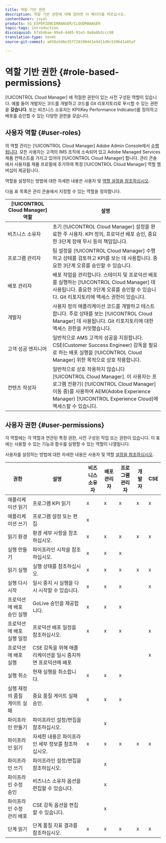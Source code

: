```yaml
---
title: 역할 기반 권한
description: 역할 기반 권한에 대해 알려면 이 페이지를 따르십시오.
contentOwner: jsyal
products: SG_EXPERIENCEMANAGER/CLOUDMANAGER
topic-tags: introduction
discoiquuid: 67a54bae-99a9-4405-91e3-9a0a8b3ccc98
translation-type: tm+mt
source-git-commit: a038a3d6e35ff28190441e9d11d9c539641a85af

---
```



# 역할 기반 권한 {#role-based-permissions}

[!UICONTROL Cloud Manager] 에 적절한 권한이 있는 사전 구성된 역할이 있습니다. 예를 들어 개발자는 코드를 개발하고 코드를 Git 리포지토리로 푸시할 수 있는 권한을 **갖습니다**. 또는 비즈니스 소유자는 KPI(Key Performance Indicator)를 정의하고 배포를 승인할 수 있는 다양한 권한을 갖습니다.

## 사용자 역할 {#user-roles}

의 역할 관리는 [!UICONTROL Cloud Manager] Adobe Admin Console에서 [수행됩니다](https://helpx.adobe.com/enterprise/using/admin-console.html). 모든 사용자는 고객의 IMS 조직에 소속되어 있고 Adobe Managed Services 제품 컨텍스트를 가지고 있어야 [!UICONTROL Cloud Manager] 합니다. 관리 콘솔에서 사용자를 제품 프로필에 추가하여 특정 [!UICONTROL Cloud Manager] 역할 멤버십이 제공됩니다.

역할을 설정하는 방법에 대한 자세한 내용은 사용자 및 [역할 설정을 참조하십시오](setting-up-users-and-roles.md).

다음 표 목록은 관리 콘솔에서 지정할 수 있는 역할을 정의합니다.

| **[!UICONTROL Cloud Manager]역할&#x200B;** | **설명** |
|---|---|
| 비즈니스 소유자 | 초기 [!UICONTROL Cloud Manager] 설정을 완료한 주 사용자. KPI 정의, 프로덕션 배포 승인, 중요한 3단계 장애 무시 등의 책임입니다. |
| 프로그램 관리자 | 팀 설정을 [!UICONTROL Cloud Manager] 수행하고 상태를 검토하고 KPI를 보는 데 사용합니다. 중요한 3단계 오류를 승인할 수 있습니다. |
| 배포 관리자 | 배포 작업을 관리합니다. 스테이지 및 프로덕션 배포를 실행하는 [!UICONTROL Cloud Manager] 데 사용됩니다. 중요한 3단계 오류를 승인할 수 있습니다. Git 리포지토리에 액세스 권한이 있습니다. |
| 개발자 | 사용자 정의 애플리케이션 코드를 개발하고 테스트합니다. 주로 상태를 보는 [!UICONTROL Cloud Manager] 데 사용됩니다. Git 리포지토리에 대한 액세스 권한을 커밋했습니다. |
| 고객 성공 엔지니어 | 일반적으로 AMS 고객의 성공을 지원합니다. CSE(Customer Success Engineer) 감독을 필요로 하는 배포 실행을 [!UICONTROL Cloud Manager] 위한 목적으로 상호 작용합니다. |
| 컨텐츠 작성자 | 일반적으로 상호 작용하지 않습니다 [!UICONTROL Cloud Manager]. 이 사용자는 프로그램 전환기( [!UICONTROL Cloud Manager] 이동 중)를 사용하여 AEM(Adobe Experience Manager) [!UICONTROL Experience Cloud]에 액세스할 수 있습니다. |

## 사용자 권한 {#user-permissions}

각 역할에는 각 역할과 연관된 특정 권한, 사전 구성된 작업 또는 권한이 있습니다. 이 표에는 사용할 수 있는 기능과 함수를 실행할 수 있는 역할이 나열됩니다.

사용자를 설정하는 방법에 대한 자세한 내용은 사용자 및 역할 [설정을 참조하십시오](setting-up-users-and-roles.md).

| 권한 | 설명 | 비즈니스 소유자 | 배포 관리자 | 프로그램 관리자 | 개발자 | CSE |
|--- |--- |--- |--- |--- |--- |--- |
| 애플리케이션 읽기 | 프로그램 KPI 읽기 | x | x | x | x | x |
| 애플리케이션 쓰기 | 프로그램 설정 또는 편집 | x |  |  |  |  |
| 읽기 환경 | 환경 세부 사항을 참조하십시오. | x | x | x | x | x |
| 실행 만들기 | 파이프라인 시작을 참조하십시오. | x | x | x |  |  |
| 읽기 실행 | 실행 상태를 참조하십시오. | x | x | x | x | x |
| 실행 다시 시작 | 일시 중지 시 실행을 다시 시작할 수 있습니다. | x | x | x |  | x |
| 프로덕션에 배포 승인 실행 | GoLive 승인을 제공합니다. | x | x | x |  |  |
| 프로덕션에 배포 실행 일정 | 프로덕션 배포 일정을 참조하십시오. | x | x | x |  | x |
| 프로덕션에 배포 실행 | CSE 감독을 위해 애플리케이션을 일시 중지하면 프로덕션에 배포 |  |  |  |  | x |
| 실행 취소 | 현재 실행을 취소합니다. | x | x | x |  |  |
| 실행 재정의 품질 게이트 실패 | 중요 품질 게이트 실패 승인. | x | x | x |  |  |
| 파이프라인 만들기 | 파이프라인 설정/편집을 참조하십시오. |  | x |  |  |  |
| 파이프라인 읽기 | 자세한 내용은 파이프라인 세부 정보를 참조하십시오. | x | x | x | x | x |
| 파이프라인 쓰기 | 파이프라인 설정/편집을 참조하십시오. |  | x |  |  |  |
| 파이프라인 수정 승인 | 비즈니스 소유자 옵션을 편집할 수 있습니다. |  | x |  |  |  |
| 파이프라인 수정 관리 배포 | CSE 감독 옵션을 편집할 수 있습니다. |  | x |  |  |  |
| 단계 읽기 | 단계 품질 지표 결과를 참조하십시오. | x | x | x | x | x |

